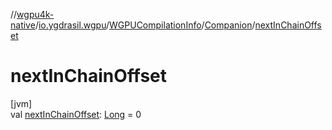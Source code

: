 //[wgpu4k-native](../../../../index.md)/[io.ygdrasil.wgpu](../../index.md)/[WGPUCompilationInfo](../index.md)/[Companion](index.md)/[nextInChainOffset](next-in-chain-offset.md)

# nextInChainOffset

[jvm]\
val [nextInChainOffset](next-in-chain-offset.md): [Long](https://kotlinlang.org/api/core/kotlin-stdlib/kotlin/-long/index.html) = 0
